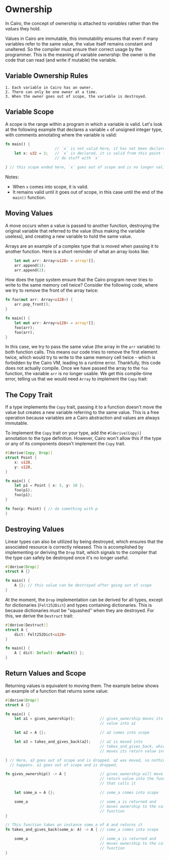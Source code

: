 # Ownership

In Cairo, the concept of ownership is attached to _variables_ rather than the _values_ they hold.

Values in Cairo are immutable, this immutability ensures that even if many variables refer to the same value, the value itself remains constant and unaltered. So the compiler must ensure their correct usage by the programmer. This is the meaning of variable _ownership_: the owner is the code that can read (and write if mutable) the variable.

## Variable Ownership Rules

```
1. Each variable in Cairo has an owner.
2. There can only be one owner at a time.
3. When the owner goes out of scope, the variable is destroyed.
```

## Variable Scope

A scope is the range within a program in which a variable is valid. Let's look at the following example that declares a variable `x` of unsigned integer type, with comments annotating where the variable is valid:

```rust
fn main() {
                      // `x` is not valid here, it has not been declared yet
    let x: u32 = 3;   // `x` is declared, it is valid from this point forward
                      // do stuff with `x`

} // this scope ended here, `x` goes out of scope and is no longer valid
```

Notes:

- When `x` comes into scope, it is valid.
- It remains valid until it goes out of scope, in this case until the end of the `main()` function.

## Moving Values

A move occurs when a value is passed to another function, destroying the original variable that referred to the value (thus making the variable useless), and creating a new variable to hold the same value.

Arrays are an example of a complex type that is moved when passing it to another function. Here is a short reminder of what an array looks like:

```rust
    let mut arr: Array<u128> = array![];
    arr.append(1);
    arr.append(2);
```

How does the type system ensure that the Cairo program never tries to write to the same memory cell twice? Consider the following code, where we try to remove the front of the array twice:

```rust
fn foo(mut arr: Array<u128>) {
    arr.pop_front();
}

fn main() {
    let mut arr: Array<u128> = array![];
    foo(arr);
    foo(arr);
}
```

In this case, we try to pass the same value (the array in the `arr` variable) to both function calls. This means our code tries to remove the first element twice, which would try to write to the same memory cell twice - which is forbidden by the Cairo VM, leading to a runtime error. Thankfully, this code does not actually compile. Once we have passed the array to the `foo` function, the variable `arr` is no longer usable. We get this compile-time error, telling us that we would need `Array` to implement the `Copy` trait:

## The Copy Trait

If a type implements the `Copy` trait, passing it to a function doesn't move the value but creates a new variable referring to the same value. This is a free operation because variables are a Cairo abstraction and values are always immutable.

To implement the `Copy` trait on your type, add the `#[derive(Copy)]` annotation to the type definition. However, Cairo won't allow this if the type or any of its components doesn't implement the `Copy` trait.

```rust
#[derive(Copy, Drop)]
struct Point {
    x: u128,
    y: u128,
}

fn main() {
    let p1 = Point { x: 5, y: 10 };
    foo(p1);
    foo(p1);
}

fn foo(p: Point) { // do something with p
}
```

## Destroying Values

Linear types can also be utilized by being destroyed, which ensures that the associated resource is correctly released. This is accomplished by implementing or deriving the `Drop` trait, which signals to the compiler that the type can safely be destroyed once it's no longer useful.

```rust
#[derive(Drop)]
struct A {}

fn main() {
    A {}; // this value can be destroyed after going out of scope
}
```

At the moment, the `Drop` implementation can be derived for all types, except for dictionaries (`Felt252Dict`) and types containing dictionaries. This is because dictionaries must be "squashed" when they are destroyed. For this, we derive the `Destruct` trait:

```rust
#[derive(Destruct)]
struct A {
    dict: Felt252Dict<u128>
}

fn main() {
    A { dict: Default::default() };
}
```

## Return Values and Scope

Returning values is equivalent to moving them. The example below shows an example of a function that returns some value:

```rust
#[derive(Drop)]
struct A {}

fn main() {
    let a1 = gives_ownership();           // gives_ownership moves its return
                                          // value into a1

    let a2 = A {};                        // a2 comes into scope

    let a3 = takes_and_gives_back(a2);    // a2 is moved into
                                          // takes_and_gives_back, which also
                                          // moves its return value into a3

} // Here, a3 goes out of scope and is dropped. a2 was moved, so nothing
  // happens. a1 goes out of scope and is dropped.

fn gives_ownership() -> A {               // gives_ownership will move its
                                          // return value into the function
                                          // that calls it

    let some_a = A {};                    // some_a comes into scope

    some_a                                // some_a is returned and
                                          // moves ownership to the calling
                                          // function
}

// This function takes an instance some_a of A and returns it
fn takes_and_gives_back(some_a: A) -> A { // some_a comes into scope

    some_a                                // some_a is returned and
                                          // moves ownership to the calling
                                          // function
}
```

